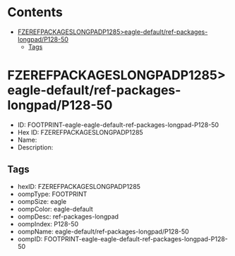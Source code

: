



Contents
========

* [FZEREFPACKAGESLONGPADP1285>eagle-default/ref-packages-longpad/P128-50](#fzerefpackageslongpadp1285eagle-defaultref-packages-longpadp128-50)
	* [Tags](#tags)

# FZEREFPACKAGESLONGPADP1285>eagle-default/ref-packages-longpad/P128-50

- ID: FOOTPRINT-eagle-eagle-default-ref-packages-longpad-P128-50
- Hex ID: FZEREFPACKAGESLONGPADP1285
- Name: 
- Description: 

## Tags

- hexID: FZEREFPACKAGESLONGPADP1285
- oompType: FOOTPRINT
- oompSize: eagle
- oompColor: eagle-default
- oompDesc: ref-packages-longpad
- oompIndex: P128-50
- oompName: eagle-default/ref-packages-longpad/P128-50
- oompID: FOOTPRINT-eagle-eagle-default-ref-packages-longpad-P128-50
